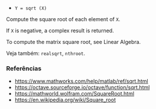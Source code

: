 * `Y = sqrt (X)`

Compute the square root of each element of `X`.

If `X` is negative, a complex result is returned.

To compute the matrix square root, see Linear Algebra.

Veja também: `realsqrt`, `nthroot`.

### Referências

* https://www.mathworks.com/help/matlab/ref/sqrt.html
* https://octave.sourceforge.io/octave/function/sqrt.html
* https://mathworld.wolfram.com/SquareRoot.html
* https://en.wikipedia.org/wiki/Square_root
